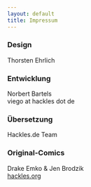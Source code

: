 ```yaml
---
layout: default
title: Impressum
--- 
```

<div class="container">
  	<div class="row justify-content-md-center">
  		<div class="col-lg-7">
			<h3 class="comic-font">Design</h3>
			<p class="pl-5">Thorsten Ehrlich</p>
			<h3 class="comic-font">Entwicklung</h3>
			<p class="pl-5">Norbert Bartels<br />
				viego at hackles dot de</p>
			<h3 class="comic-font">Übersetzung</h3>
			<p class="pl-5">Hackles.de Team</p>
			<h3 class="comic-font">Original-Comics</h3>
			<p class="pl-5">Drake Emko & Jen Brodzik<br />
<a href="hackles.org">hackles.org</a>
</p>
		</div>
	</div>
</div>